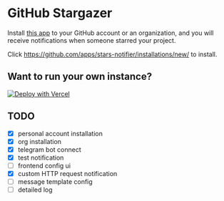 # GitHub Stargazer

Install [this app](https://github.com/apps/stars-notifier) to your GitHub account or an organization, and you will receive notifications when someone starred your project.

Click https://github.com/apps/stars-notifier/installations/new/ to install.

## Want to run your own instance?

[![Deploy with Vercel](https://vercel.com/button)](https://vercel.com/new/clone?repository-url=https%3A%2F%2Fgithub.com%2Fj178%2Fgithub-stargazer&project-name=github-stargazer&repository-name=github-stargazer)

## TODO

- [x] personal account installation
- [x] org installation
- [x] telegram bot connect
- [x] test notification
- [ ] frontend config ui
- [x] custom HTTP request notification
- [ ] message template config
- [ ] detailed log
